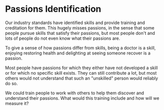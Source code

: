 # Passions Identification

Our industry standards have identified skills and provide training and creditation for them. This hugely misses passions, in the sense that some people pursue skills that satisfy their passions, but most people don't and lots of people do not even know what their passions are. 

To give a sense of how passions differ from skills, being a doctor is a skill, enjoying restoring health and delighting at seeing someone recover is a passion.

Most people have passions for which they either have not developed a skill or for which no specific skill exists. They can still contribute a lot, but most others would not understand that such an "unskilled" person would reliably do so.

We could train people to work with others to help them discover and understand their passions. What would this training include and how will we measure it?